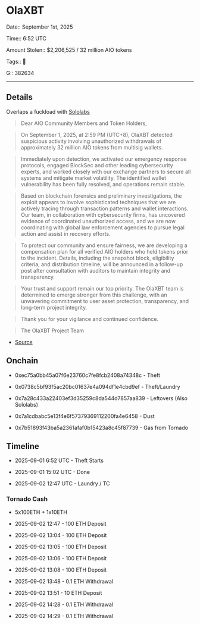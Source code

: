 # OlaXBT

Date:: September 1st, 2025

Time:: 6:52 UTC

Amount Stolen:: $2,206,525 / 32 million AIO tokens

Tags:: 🔑

G:: 382634

---

## Details

Overlaps a fuckload with [Sololabs](./sololabs.md)


> Dear AIO Community Members and Token Holders,

> On September 1, 2025, at 2:59 PM (UTC+8), OlaXBT detected suspicious activity involving unauthorized withdrawals of approximately 32 million AIO tokens from multisig wallets.

> Immediately upon detection, we activated our emergency response protocols, engaged BlockSec and other leading cybersecurity experts, and worked closely with our exchange partners to secure all systems and mitigate market volatility. The identified wallet vulnerability has been fully resolved, and operations remain stable.

> Based on blockchain forensics and preliminary investigations, the exploit appears to involve sophisticated techniques that we are actively tracing through transaction patterns and wallet interactions. Our team, in collaboration with cybersecurity firms, has uncovered evidence of coordinated unauthorized access, and we are now coordinating with global law enforcement agencies to pursue legal action and assist in recovery efforts.

> To protect our community and ensure fairness, we are developing a compensation plan for all verified AIO holders who held tokens prior to the incident. Details, including the snapshot block, eligibility criteria, and distribution timeline, will be announced in a follow-up post after consultation with auditors to maintain integrity and transparency.

> Your trust and support remain our top priority. The OlaXBT team is determined to emerge stronger from this challenge, with an unwavering commitment to user asset protection, transparency, and long-term project integrity.

> Thank you for your vigilance and continued confidence.

> The OlaXBT Project Team

- [Source](https://x.com/olaxbt_terminal/status/1962496095369699539)


## Onchain

- 0xec75a0bb45a07f6e23760c7fe8fcb2408a74348c - Theft

- 0x0738c5bf93f5ac20bc01637e4a094df1e4cbd9ef - Theft/Laundry

- 0x7a28c433a22403ef3d35259c8da544d7857aa839 - Leftovers (Also Sololabs)

- 0x7a1cdbabc5e13f4e6f57379369112200fa4e6458 - Dust 

- 0x7b51893f43ba5a2361afaf0b15423a8c45f87739 - Gas from Tornado 


## Timeline

- 2025-09-01 6:52 UTC - Theft Starts

- 2025-09-01 15:02 UTC - Done

- 2025-09-02 12:47 UTC - Laundry / TC



### Tornado Cash

- 5x100ETH + 1x10ETH

- 2025-09-02 12:47 - 100 ETH Deposit

- 2025-09-02 13:04 - 100 ETH Deposit

- 2025-09-02 13:05 - 100 ETH Deposit

- 2025-09-02 13:06 - 100 ETH Deposit

- 2025-09-02 13:08 - 100 ETH Deposit

- 2025-09-02 13:48 - 0.1 ETH Withdrawal

- 2025-09-02 13:51 - 10 ETH  Deposit

- 2025-09-02 14:28 - 0.1 ETH Withdrawal

- 2025-09-02 14:29 - 0.1 ETH Withdrawal
